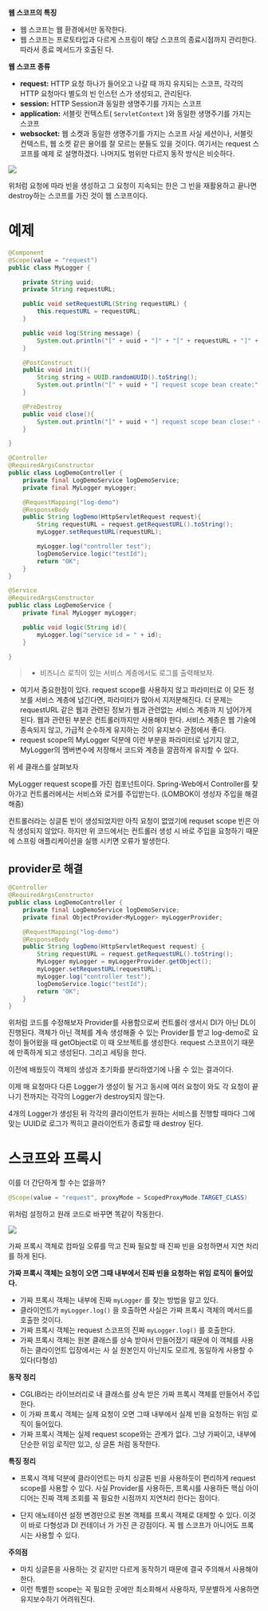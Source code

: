 
**웹 스코프의 특징**
- 웹 스코프는 웹 환경에서만 동작한다.
- 웹 스코프는 프로토타입과 다르게 스프링이 해당 스코프의 종료시점까지 관리한다. 따라서 종료 메서드가 호출된 다.

**웹 스코프 종류**
- **request:** HTTP 요청 하나가 들어오고 나갈 때 까지 유지되는 스코프, 각각의 HTTP 요청마다 별도의 빈 인스턴 스가 생성되고, 관리된다.
- **session:** HTTP Session과 동일한 생명주기를 가지는 스코프
- **application:** 서블릿 컨텍스트( `ServletContext` )와 동일한 생명주기를 가지는 스코프
- **websocket:** 웹 소켓과 동일한 생명주기를 가지는 스코프
사실 세션이나, 서블릿 컨텍스트, 웹 소켓 같은 용어를 잘 모르는 분들도 있을 것이다. 여기서는 request 스코프를 예제 로 설명하겠다. 나머지도 범위만 다르지 동작 방식은 비슷하다.

![](https://velog.velcdn.com/images/jckim22/post/5fa260e7-c32e-4be8-a993-81697aa255ab/image.png)

위처럼 요청에 따라 빈을 생성하고 그 요청이 지속되는 한은 그 빈을 재활용하고 끝나면 destroy하는 스코프를 가진 것이 웹 스코프이다.


# 예제

```java
@Component
@Scope(value = "request")
public class MyLogger {

    private String uuid;
    private String requestURL;

    public void setRequestURL(String requestURL) {
        this.requestURL = requestURL;
    }

    public void log(String message) {
        System.out.println("[" + uuid + "]" + "[" + requestURL + "]" + message);
    }

    @PostConstruct
    public void init(){
        String string = UUID.randomUUID().toString();
        System.out.println("[" + uuid + "] request scope bean create:" + this);
    }

    @PreDestroy
    public void close(){
        System.out.println("[" + uuid + "] request scope bean close:" + this);
    }

}

```


```java
@Controller
@RequiredArgsConstructor
public class LogDemoController {
    private final LogDemoService logDemoService;
    private final MyLogger myLogger;

    @RequestMapping("log-demo")
    @ResponseBody
    public String logDemo(HttpServletRequest request){
        String requestURL = request.getRequestURL().toString();
        myLogger.setRequestURL(requestURL);

        myLogger.log("controller test");
        logDemoService.logic("testId");
        return "OK";
    }
}

```



```java
@Service
@RequiredArgsConstructor
public class LogDemoService {
    private final MyLogger myLogger;

    public void logic(String id){
        myLogger.log("service id = " + id);
    }

}
```

>- 비즈니스 로직이 있는 서비스 계층에서도 로그를 출력해보자.
- 여기서 중요한점이 있다. request scope를 사용하지 않고 파라미터로 이 모든 정보를 서비스 계층에 넘긴다면, 파라미터가 많아서 지저분해진다. 더 문제는 requestURL 같은 웹과 관련된 정보가 웹과 관련없는 서비스 계층까 지 넘어가게 된다. 웹과 관련된 부분은 컨트롤러까지만 사용해야 한다. 서비스 계층은 웹 기술에 종속되지 않고, 가급적 순수하게 유지하는 것이 유지보수 관점에서 좋다.
- request scope의 MyLogger 덕분에 이런 부분을 파라미터로 넘기지 않고, MyLogger의 멤버변수에 저장해서 코드와 계층을 깔끔하게 유지할 수 있다.

위 세 클래스를 살펴보자

MyLogger request scope를 가진 컴포넌트이다.
Spring-Web에서 Controller를 찾아가고 컨트롤러에서는 서비스와 로거를 주입받는다. (LOMBOK이 생성자 주입을 해결해줌)

컨트롤러라는 싱글톤 빈이 생성되었지만 아직 요청이 없었기에 requset scope 빈은 아직 생성되지 않았다.
하지만 위 코드에서는 컨트롤러 생성 시 바로 주입을 요청하기 때문에 스프링 애플리케이션을 실행 시키면 오류가 발생한다.

## provider로 해결

```java
@Controller
@RequiredArgsConstructor
public class LogDemoController {
    private final LogDemoService logDemoService;
    private final ObjectProvider<MyLogger> myLoggerProvider;

    @RequestMapping("log-demo")
    @ResponseBody
    public String logDemo(HttpServletRequest request) {
        String requestURL = request.getRequestURL().toString();
        MyLogger myLogger = myLoggerProvider.getObject();
        myLogger.setRequestURL(requestURL);
        myLogger.log("controller test");
        logDemoService.logic("testId");
        return "OK";
    }
}

```

위처럼 코드를 수정해보자
Provider를 사용함으로써 컨트롤러 생서시 DI가 아닌 DL이 진행된다.
객체가 아닌 객체를 계속 생성해줄 수 있는 Provider를 받고
log-demo로 요청이 들어왔을 때 getObject로 이 때 오브젝트를 생성한다.
request 스코프이기 때문에 만족하게 되고 생성된다.
그리고 세팅을 한다.

이전에 배웠듯이 객체의 생성과 초기화를 분리하였기에 나올 수 있는 결과이다.

이제 매 요청마다 다른 Logger가 생성이 될 거고 동시에 여러 요청이 와도 각 요청이 끝나기 전까지는 각각의 Logger가 destroy되지 않는다.

4개의 Logger가 생성된 뒤 각각의 클라이언트가 원하는 서비스를 진행할 때마다 그에 맞는 UUID로 로그가 찍히고 클라이언트가 종료할 때 destroy 된다.


# 스코프와 프록시

이를 더 간단하게 할 수는 없을까?


```java
@Scope(value = "request", proxyMode = ScopedProxyMode.TARGET_CLASS)
```

위처럼 설정하고 원래 코드로 바꾸면 똑같이 작동한다.

![](https://velog.velcdn.com/images/jckim22/post/44d28f81-7705-4967-9b59-1017c6a75253/image.png)

가짜 프록시 객체로 컴파일 오류를 막고 진짜 필요할 때 진짜 빈을 요청하면서 지연 처리를 하게 된다.


**가짜 프록시 객체는 요청이 오면 그때 내부에서 진짜 빈을 요청하는 위임 로직이 들어있다.**
- 가짜 프록시 객체는 내부에 진짜 `myLogger` 를 찾는 방법을 알고 있다.
- 클라이언트가 `myLogger.log()` 을 호출하면 사실은 가짜 프록시 객체의 메서드를 호출한 것이다.
- 가짜 프록시 객체는 request 스코프의 진짜 `myLogger.log()` 를 호출한다.
- 가짜 프록시 객체는 원본 클래스를 상속 받아서 만들어졌기 때문에 이 객체를 사용하는 클라이언트 입장에서는 사 실 원본인지 아닌지도 모르게, 동일하게 사용할 수 있다(다형성)

**동작 정리**
- CGLIB라는 라이브러리로 내 클래스를 상속 받은 가짜 프록시 객체를 만들어서 주입한다.
- 이 가짜 프록시 객체는 실제 요청이 오면 그때 내부에서 실제 빈을 요청하는 위임 로직이 들어있다.
- 가짜 프록시 객체는 실제 request scope와는 관계가 없다. 그냥 가짜이고, 내부에 단순한 위임 로직만 있고, 싱 글톤 처럼 동작한다.

**특징 정리**
- 프록시 객체 덕분에 클라이언트는 마치 싱글톤 빈을 사용하듯이 편리하게 request scope를 사용할 수 있다. 사실 Provider를 사용하든, 프록시를 사용하든 핵심 아이디어는 진짜 객체 조회를 꼭 필요한 시점까지 지연처리 한다는 점이다.
     
- 단지 애노테이션 설정 변경만으로 원본 객체를 프록시 객체로 대체할 수 있다. 이것이 바로 다형성과 DI 컨테이너 가 가진 큰 강점이다.
꼭 웹 스코프가 아니어도 프록시는 사용할 수 있다.

**주의점**
- 마치 싱글톤을 사용하는 것 같지만 다르게 동작하기 때문에 결국 주의해서 사용해야 한다.
- 이런 특별한 scope는 꼭 필요한 곳에만 최소화해서 사용하자, 무분별하게 사용하면 유지보수하기 어려워진다.
